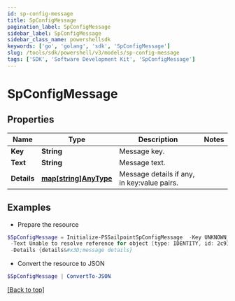 ```yaml
---
id: sp-config-message
title: SpConfigMessage
pagination_label: SpConfigMessage
sidebar_label: SpConfigMessage
sidebar_class_name: powershellsdk
keywords: ['go', 'golang', 'sdk', 'SpConfigMessage'] 
slug: /tools/sdk/powershell/v3/models/sp-config-message
tags: ['SDK', 'Software Development Kit', 'SpConfigMessage']
---
```



# SpConfigMessage

## Properties

Name | Type | Description | Notes
------------ | ------------- | ------------- | -------------
**Key** |  **String** | Message key. | 
**Text** |  **String** | Message text. | 
**Details** |  [**map[string]AnyType**](any-type) | Message details if any, in key:value pairs. | 

## Examples

- Prepare the resource
```powershell
$SpConfigMessage = Initialize-PSSailpointSpConfigMessage  -Key UNKNOWN_REFERENCE_RESOLVER `
 -Text Unable to resolve reference for object [type: IDENTITY, id: 2c91808c746e9c9601747d6507332ecz, name: random identity] `
 -Details {details&#x3D;message details}
```

- Convert the resource to JSON
```powershell
$SpConfigMessage | ConvertTo-JSON
```


[[Back to top]](#) 

